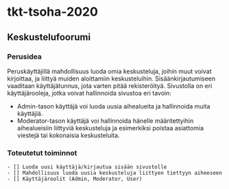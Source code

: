 # tkt-tsoha-2020


## Keskustelufoorumi

### Perusidea

Peruskäyttäjillä mahdollisuus luoda omia keskusteluja, joihin muut voivat kirjoittaa, ja liittyä muiden aloittamiin keskusteluihin. Sisäänkirjautumiseen vaaditaan käyttäjätunnus, jota varten pitää rekisteröityä.
Sivustolla on eri käyttäjärooleja, jotka voivat hallinnoida sivustoa eri tavoin:
 - Admin-tason käyttäjä voi luoda uusia aihealueita ja hallinnoida muita käyttäjiä.
 - Moderator-tason käyttäjä voi hallinnoida hänelle määritettyihin aihealueisiin liittyviä keskusteluja ja esimerkiksi poistaa asiattomia viestejä tai kokonaisia keskusteluita.
 
### Toteutetut toiminnot

    - [] Luoda uusi käyttäjä/kirjautua sisään sivustolle
    - [] Mahdollisuus luoda uusia keskusteluja liittyen tiettyyn aiheeseen
    - [] Käyttäjäroolit (Admin, Moderator, User)
